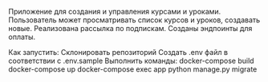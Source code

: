 Приложение для создания и управления курсами и уроками.
Пользователь может просматривать список курсов и уроков, создавать новые.
Реализована рассылка по подпискам.
Созданы эндпоинты для оплаты.

Как запустить:
Склонировать репозиторий
Создать .env файл в соответствии с .env.sample
Выполнить команды:
    docker-compose build
    docker-compose up
    docker-compose exec app python manage.py migrate
